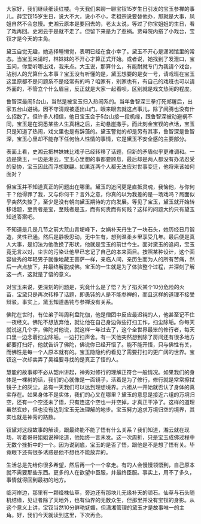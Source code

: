 
大家好，我们继续细读红楼。今天我们来聊一聊宝钗15岁生日引发的宝玉参禅的事儿。薛宝钗15岁生日，说大不大，说小不小，老祖宗说要替他办，那就是大事，凤姐自然不会怠慢。史湘云原本是要回去的，老太太说，等过了你宝姐姐的生日，看了戏再回。史湘云于是就不走了。但留下来是为了惹祸。贾母院内搭了小戏台，宝钗才是今天的主角。

黛玉自觉无趣，她选择睡懒觉，表明已经在食小幸了。黛玉不开心是潇湘馆里的常态。当宝玉来请时，林妹妹的不开心才算正式开始。或者说，她找到了发泄口，宝玉问，你爱听哪出戏，我来点。大玉说，那算什么，有能耐就专门为我请个戏台，沾别人的光算什么本事？宝玉没有听懂的是，黛玉想要的是女一号，请戏班在宝玉这里原都不是问题系不是经常有的吗？咱家有，别家也有，有自己的戏班也可以请外面的，不管立个什么眉目，反正就是大家一起看呗，区别就是戏文热闹的程度。

鲁智深最闹5台山，当然是被宝玉归入热闹系的。当年鲁智深三拳打死郑屠后，出家五台山避祸，因不守清规被逐出山门。眼来眼去就这点事儿，除了闹腾也没有什么招数了。但许多人相信，他日宝玉会于5台山接一段机缘，跟鲁智深被动避祸不同，宝玉是在洞悉某些人生真相之后，主动悬崖撒手。而此刻金宝钗的点话，宝玉只是知道了热闹，戏文里也是有辞藻的。黛玉警觉的却是另有其事，鲁智深是鲁智深，宝玉心里却不能存下任何怡人性情的事情，它是黛玉不安全感的主要部分。

表面上看，史湘云把林妹妹比戏子已经转移了话题，但新的矛盾似乎更难调和。一边是黛玉，一边是湘云，宝玉心里想的事都要顾息，最后却是两人都没有办法忍受的妥协，宝玉因此而浮想联翩。如果连两个人都无法应对世事变迁，他将来该如何面对？

但宝玉并不知道真正的问题出在哪里。黛玉的追问更是直抵灵魂，我恼他，与你何干？他得罪了我，又与你何干？言外之意，你真的以为我差的是一场戏吗？局面似乎突然失控了，至少是没有朝向黛玉期待的方向发展。等见了宝玉，黛玉就开始转移话题，至贵者是宝，至贱者是玉，而有何贵而有何贱？这样的问题大约只有黛玉知道答案吧。

不知道是几是几节之前大荒山青埂峰下，女娲补天丹生了一块石头，她历经日月锻造，灵性已通。然后是静极思动，无中生有，想到温柔乡里享受几年。最后便是真人大事，是幻法为他改换了形状，他就是宝玉的前世今生。面对黛玉的追问，宝玉竟无言以对，尘世的污染让他早已忘记了自己的本来面目。按照某种设计，这个面容俊秀的年轻男子就像地藏王菩萨一样，亲临人间，亲历生而为人的所有苦痛，然后一点点放下，并最终解脱成佛。宝玉的一生就是为了体验整个过程，并深刻了解这一点，这就是了悟的意义。

对宝玉来说，更深刻的问题是，究竟什么是了悟？为了掐灭某个10分危险的火苗，宝黛只是再次转移了话题，即愚钝的人是不能参禅的，而且这样的道理不接受辩驳。事实上，黛玉知道愚钝与参禅没有关系。

佛陀在世时，有位弟子叫周利盘陀伽，他是僧团中反应最迟钝的人，他甚至记不住一夜经文。佛陀不想放弃他，就让他在自己身边做些打扫工作，扫尘除垢。你每天就说这几个字，佛陀对他说，就这样一年过去了，这个全世界最笨的修行者，每天口里一边念着扫尘除垢，一边打扫声舍。有一天他突然想到除了房间还有很多地方都要打扫好，他就告诉了佛陀，佛说你已经开悟了。能不能开悟，只与佛性有关，而佛性是每一个人原本就有的。宝玉隐隐约约看见了需要打扫的更广阔的世界。宝钗这一次却卖弄了吴祖要寻找的是真正了悟的人。

慧能的故事却不必从韶州讲起，神秀对修行的理解正符合一般情况。如果我们的身体是一棵树的话，我们的心就像是一面镜子，活着是为了修行，修行就是常常擦拭镜子上的灰尘，总有一天我们可以达到理想境界。六祖从一开始就否认了身体的真实存在。如果身体不是实体，我们的心又在哪里？黛玉的意思是接近六组的万境归空，还有一个空还未了悟，只有连这个空也一并空掉，才真正干净了。这样的道理虽然玄妙，但也没有达到宝玉无法理解的地步。宝玉努力追求万境归空的境界，其实也就是神秀的路数。

钗黛对这段故事的解读，跟最终能不能了悟有什么关系？我们知道，湘云就在现场，听着哥哥姐姐说禅论道，他始终一言未发。这一次周折，只是宝玉成佛过程中无数个挫折中的一个。因为说到底，宝玉的是否了悟，跟他是不是想了悟有关。毕竟眼下还有很多诱惑是他不想也不能放弃的。

生活总是先给你很多希望，然后再一个一个拿走。有的人会慢慢领悟到，自己原本就不需要那些东西。更多的人在欲望中臣服，并最终臣服。事实上，用不了多久，事情就得回到最初的地方。

临河岸边，那里有一颗绛株仙草，旁边还有那块儿无缘补天的顽石。仙草与石头随机结缘，见证者除了天地外，也有仙界的无数众生，但那里并没有宝钗的身影。从这个意义上讲，宝钗当然10分鲜艳妩媚，但潇湘管理的黛玉才是故事唯一的主角。好，我们今天就读到这里，下次再会。


